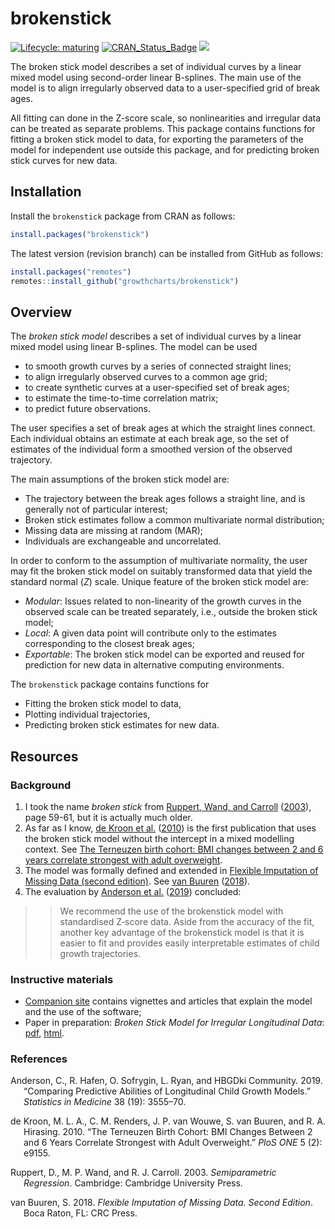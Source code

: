 
<!-- README.md is generated from README.Rmd. Please edit that file -->

# brokenstick

<!-- badges: start -->

[![Lifecycle:
maturing](https://img.shields.io/badge/lifecycle-maturing-blue.svg)](https://lifecycle.r-lib.org/articles/stages.html)
[![CRAN_Status_Badge](https://www.r-pkg.org/badges/version/brokenstick)](https://cran.r-project.org/package=brokenstick)
[![](https://img.shields.io/badge/github%20version-2.0.0-orange.svg)](https://growthcharts.org/brokenstick/)
<!-- badges: end -->

The broken stick model describes a set of individual curves by a linear
mixed model using second-order linear B-splines. The main use of the
model is to align irregularly observed data to a user-specified grid of
break ages.

All fitting can done in the Z-score scale, so nonlinearities and
irregular data can be treated as separate problems. This package
contains functions for fitting a broken stick model to data, for
exporting the parameters of the model for independent use outside this
package, and for predicting broken stick curves for new data.

## Installation

Install the `brokenstick` package from CRAN as follows:

``` r
install.packages("brokenstick")
```

The latest version (revision branch) can be installed from GitHub as
follows:

``` r
install.packages("remotes")
remotes::install_github("growthcharts/brokenstick")
```

## Overview

The *broken stick model* describes a set of individual curves by a
linear mixed model using linear B-splines. The model can be used

-   to smooth growth curves by a series of connected straight lines;
-   to align irregularly observed curves to a common age grid;
-   to create synthetic curves at a user-specified set of break ages;
-   to estimate the time-to-time correlation matrix;
-   to predict future observations.

The user specifies a set of break ages at which the straight lines
connect. Each individual obtains an estimate at each break age, so the
set of estimates of the individual form a smoothed version of the
observed trajectory.

The main assumptions of the broken stick model are:

-   The trajectory between the break ages follows a straight line, and
    is generally not of particular interest;
-   Broken stick estimates follow a common multivariate normal
    distribution;
-   Missing data are missing at random (MAR);
-   Individuals are exchangeable and uncorrelated.

In order to conform to the assumption of multivariate normality, the
user may fit the broken stick model on suitably transformed data that
yield the standard normal (*Z*) scale. Unique feature of the broken
stick model are:

-   *Modular*: Issues related to non-linearity of the growth curves in
    the observed scale can be treated separately, i.e., outside the
    broken stick model;
-   *Local*: A given data point will contribute only to the estimates
    corresponding to the closest break ages;
-   *Exportable*: The broken stick model can be exported and reused for
    prediction for new data in alternative computing environments.

The `brokenstick` package contains functions for

-   Fitting the broken stick model to data,
-   Plotting individual trajectories,
-   Predicting broken stick estimates for new data.

## Resources

### Background

1.  I took the name *broken stick* from [Ruppert, Wand, and
    Carroll](#ref-ruppert2003) ([2003](#ref-ruppert2003)), page 59-61,
    but it is actually much older.
2.  As far as I know, [de Kroon et al.](#ref-dekroon2010)
    ([2010](#ref-dekroon2010)) is the first publication that uses the
    broken stick model without the intercept in a mixed modelling
    context. See [The Terneuzen birth cohort: BMI changes between 2 and
    6 years correlate strongest with adult
    overweight](https://stefvanbuuren.name/publications/2010%20TBC%20Overweight%20-%20PLoS%20ONE.pdf).
3.  The model was formally defined and extended in [Flexible Imputation
    of Missing Data (second
    edition)](https://stefvanbuuren.name/fimd/sec-rastering.html#sec:brokenstick).
    See [van Buuren](#ref-vanbuuren2018) ([2018](#ref-vanbuuren2018)).
4.  The evaluation by [Anderson et al.](#ref-anderson2019)
    ([2019](#ref-anderson2019)) concluded:

> > We recommend the use of the brokenstick model with standardised
> > Z‐score data. Aside from the accuracy of the fit, another key
> > advantage of the brokenstick model is that it is easier to fit and
> > provides easily interpretable estimates of child growth
> > trajectories.

### Instructive materials

-   [Companion site](https://growthcharts.org/brokenstick/) contains
    vignettes and articles that explain the model and the use of the
    software;
-   Paper in preparation: *Broken Stick Model for Irregular Longitudinal
    Data*:
    [pdf](https://stefvanbuuren.name/publications/2021_brokenstick_JSS_manuscript.pdf),
    [html](https://growthcharts.org/brokenstick/articles/brokenstick-article.html).

### References

<div id="refs" class="references csl-bib-body hanging-indent">

<div id="ref-anderson2019" class="csl-entry">

Anderson, C., R. Hafen, O. Sofrygin, L. Ryan, and HBGDki Community.
2019. “Comparing Predictive Abilities of Longitudinal Child Growth
Models.” *Statistics in Medicine* 38 (19): 3555–70.

</div>

<div id="ref-dekroon2010" class="csl-entry">

de Kroon, M. L. A., C. M. Renders, J. P. van Wouwe, S. van Buuren, and
R. A. Hirasing. 2010. “The Terneuzen Birth Cohort: BMI Changes Between 2
and 6 Years Correlate Strongest with Adult Overweight.” *PloS ONE* 5
(2): e9155.

</div>

<div id="ref-ruppert2003" class="csl-entry">

Ruppert, D., M. P. Wand, and R. J. Carroll. 2003. *Semiparametric
Regression*. Cambridge: Cambridge University Press.

</div>

<div id="ref-vanbuuren2018" class="csl-entry">

van Buuren, S. 2018. *Flexible Imputation of Missing Data. Second
Edition*. Boca Raton, FL: CRC Press.

</div>

</div>
